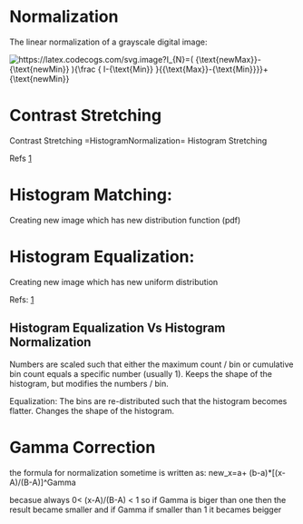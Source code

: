 # Normalization
The linear normalization of a grayscale digital image:

<!-- 
<img src="https://latex.codecogs.com/svg.latex?I_{N}=( {\text{newMax}}-{\text{newMin}}   ){\frac  {   I-{\text{Min}}  }{{\text{Max}}-{\text{Min}}}}+{\text{newMin}}" />
-->

<img src="https://latex.codecogs.com/svg.image?I_{N}=(&space;{\text{newMax}}-{\text{newMin}}&space;&space;&space;){\frac&space;&space;{&space;&space;&space;I-{\text{Min}}&space;&space;}{{\text{Max}}-{\text{Min}}}}&plus;{\text{newMin}}" title="https://latex.codecogs.com/svg.image?I_{N}=( {\text{newMax}}-{\text{newMin}} ){\frac { I-{\text{Min}} }{{\text{Max}}-{\text{Min}}}}+{\text{newMin}}" />


# Contrast Stretching
Contrast Stretching =HistogramNormalization= Histogram Stretching

Refs [1](https://homepages.inf.ed.ac.uk/rbf/HIPR2/stretch.htm)
# Histogram Matching: 
Creating new image which has new distribution function (pdf)


# Histogram Equalization:
Creating new image which has new uniform distribution

Refs: [1](https://automaticaddison.com/difference-between-histogram-equalization-and-histogram-matching/)

## Histogram Equalization Vs Histogram Normalization
Numbers are scaled such that either the maximum
count / bin or cumulative bin count equals a specific number
(usually 1). Keeps the shape of the histogram, but modifies
the numbers / bin.

Equalization: The bins are re-distributed such that the
histogram becomes flatter. Changes the shape of the histogram.


# Gamma Correction

the formula for normalization sometime is written as:
new_x=a+ (b-a)*[(x-A)/(B-A)]^Gamma

becasue always 
0< (x-A)/(B-A) < 1 
so if Gamma is biger than one then the result became smaller and if Gamma if smaller than 1 it becames beigger
